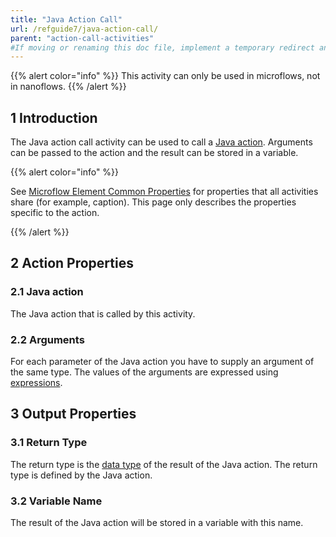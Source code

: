 ```yaml
---
title: "Java Action Call"
url: /refguide7/java-action-call/
parent: "action-call-activities"
#If moving or renaming this doc file, implement a temporary redirect and let the respective team know they should update the URL in the product. See Mapping to Products for more details.
---
```


{{% alert color="info" %}}
This activity can only be used in microflows, not in nanoflows.
{{% /alert %}}

## 1 Introduction

The Java action call activity can be used to call a [Java action](/refguide7/java-actions/). Arguments can be passed to the action and the result can be stored in a variable.

{{% alert color="info" %}}

See [Microflow Element Common Properties](/refguide7/microflow-element-common-properties/) for properties that all activities share (for example, caption). This page only describes the properties specific to the action.

{{% /alert %}}

## 2 Action Properties

### 2.1 Java action

The Java action that is called by this activity.

### 2.2 Arguments

For each parameter of the Java action you have to supply an argument of the same type. The values of the arguments are expressed using [expressions](/refguide7/expressions/).

## 3 Output Properties

### 3.1 Return Type

The return type is the [data type](/refguide7/data-types/) of the result of the Java action. The return type is defined by the Java action.

### 3.2 Variable Name

The result of the Java action will be stored in a variable with this name.
